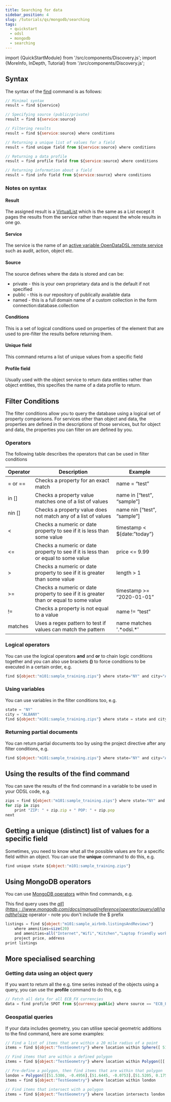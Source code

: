 ```yaml
---
title: Searching for data
sidebar_position: 4
slug: /tutorials/qs/mongodb/searching
tags:
  - quickstart
  - odsl
  - mongodb
  - searching
---
```

import {QuickStartModule} from '/src/components/Discovery.js';
import {MoreInfo, InDepth, Tutorial} from '/src/components/Discovery.js';

<QuickStartModule text="This quickstart module gives an a comprehensive overview on finding and filtering data including geo-spatial queries." />

## Syntax

The syntax of the [find](/docs/odsl/command/data-management#find) command is as follows:
```js
// Minimal syntax
result = find ${service}

// Specifying source (public/private)
result = find ${service:source}

// Filtering results
result = find ${service:source} where conditions

// Returning a unique list of values for a field
result = find unique field from ${service:source} where conditions

// Returning a data profile
result = find profile field from ${service:source} where conditions

// Returning information about a field
result = find info field from ${service:source} where conditions
```
### Notes on syntax

#### Result

The assigned result is a [VirtualList](/docs/odsl/variable/VirtualList) which is the same as a List except it pages the results from the service rather than request the whole results in one go.

#### Service

The service is the name of an [active variable OpenDataDSL remote service](/docs/odsl/service/services) such as audit, action, object etc.

#### Source

The source defines where the data is stored and can be:

*   private - this is your own proprietary data and is the default if not specified    
*   public - this is our repository of publically available data
*   named - this is a full domain name of a custom collection in the form connection:database.collection
    

#### Conditions

This is a set of logical conditions used on properties of the element that are used to pre-filter the results before returning them.

#### Unique field

This command returns a list of unique values from a specific field

#### Profile field

Usually used with the object service to return data entities rather than object entities, this specifies the name of a data profile to return.

## Filter Conditions

The filter conditions allow you to query the database using a logical set of property comparisons. For services other than object and data, the properties are defined in the descriptions of those services, but for object and data, the properties you can filter on are defined by you.

### Operators

The following table describes the operators that can be used in filter conditions

|**Operator**|**Description**|**Example**|
|-|-|-|
|= or ==|Checks a property for an exact match|name = “test”|
|in []|Checks a property value matches one of a list of values|name in [“test”, “sample”]|
|nin []|Checks a property value does not match any of a list of values|name nin [“test”, “sample”]|
|&lt;|Checks a numeric or date property to see if it is less than some value|timestamp &lt; $\{date:”today”\}|
|&lt;=|Checks a numeric or date property to see if it is less than or equal to some value|price &lt;= 9.99|
|>|Checks a numeric or date property to see if it is greater than some value|length > 1|
|>=|Checks a numeric or date property to see if it is greater than or equal to some value|timestamp >= “2020-01-01”|
|!=|Checks a property is not equal to a value|name != “test”|
|matches|Uses a regex pattern to test if values can match the pattern|name matches '.\*odsl.\*'|

### Logical operators

You can use the logical operators **and** and **or** to chain logic conditions together and you can also use brackets **()** to force conditions to be executed in a certain order, e.g.
```js
find ${object:"m101:sample_training.zips"} where state="NY" and city="ALBANY"
```
### Using variables

You can use variables in the filter conditions too, e.g.
```js
state = "NY"
city = "ALBANY"
find ${object:"m101:sample_training.zips"} where state = state and city = city
```

### Returning partial documents

You can return partial documents too by using the project directive after any filter conditions, e.g.

```js
find ${object:"m101:sample_training.zips"} where state="NY" and city="ALBANY" project zip, pop
```

## Using the results of the find command

You can save the results of the find command in a variable to be used in your ODSL code, e.g.

```js
zips = find ${object:"m101:sample_training.zips"} where state="NY" and city="ALBANY"
for zip in zips
    print "ZIP: " + zip.zip + " POP: " + zip.pop
next
```

## Getting a unique (distinct) list of values for a specific field
Sometimes, you need to know what all the possible values are for a specific field within an object. You can use the **unique** command to do this, e.g.

```js
find unique state ${object:"m101:sample_training.zips"} 
```

## Using MongoDB operators

You can use [MongoDB operators](https://www.mongodb.com/docs/manual/reference/operator/query/) within find commands, e.g.

This find query uses the [$all](https://www.mongodb.com/docs/manual/reference/operator/query/all/)
and the [$size](https://www.mongodb.com/docs/manual/reference/operator/query/size/) operator - note you don't include the $ prefix

```js
listings = find ${object:"m101:sample_airbnb.listingsAndReviews"} 
    where amenities=size(20) 
    and amenities=all("Internet","Wifi","Kitchen","Laptop friendly workspace") 
    project price, address
print listings
```

## More specialised searching

### Getting data using an object query
If you want to return all the e.g. time series instead of the objects using a query, you can use the **profile** command to do this, e.g.

```js
// Fetch all data for all ECB_FX currencies
data = find profile SPOT from ${currency:public} where source == "ECB_FX"
```


### Geospatial queries
If your data includes geometry, you can utilise special geometric additions to the find command, here are some examples:

```js
// Find a list of items that are within a 20 mile radius of a point
items = find ${object:"TestGeometry"} where location within Sphere([ 51.72961, 0.47612 ], 20 / 3963.2)

// Find items that are within a defined polygon
items = find ${object:"TestGeometry"} where location within Polygon([[ 50, -1 ], [52, -1], [52, 1], [50, 1], [ 50, -1 ]])

// Pre-define a polygon, then find items that are within that polygon
london = Polygon([[51.5386, -0.4956],[51.6445, -0.0753],[51.5205, 0.1753],[51.3479, -0.1163],[51.5386, -0.4956]])
items = find ${object:"TestGeometry"} where location within london

// Find items that intersect with a polygon
items = find ${object:"TestGeometry"} where location intersects london
```

<MoreInfo href="/docs/odsl/dm/geospatial" />


